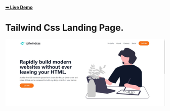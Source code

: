 <a href="https://fageer.github.io/Frontend-Mentor/testimonials-grid-section-main/"><strong>➥ Live Demo</strong></a>

# Tailwind Css Landing Page.

![Design preview for the TailwindCss](./dist/images/readme.jpg)